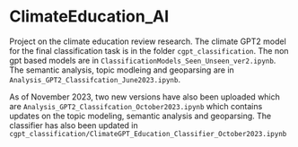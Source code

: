 # ClimateEducation_AI
Project on the climate education review research. The climate GPT2 model for the final classification task is in the folder  `cgpt_classification`. The non gpt based models are in `ClassificationModels_Seen_Unseen_ver2.ipynb`. The semantic analysis, topic modleing and geoparsing are in `Analysis_GPT2_Classifcation_June2023.ipynb`.

As of November 2023, two new versions have also been uploaded which are `Analysis_GPT2_Classifcation_October2023.ipynb` which contains updates on the topic modeling, semantic analysis and geoparsing. The classifier has also been updated in `cgpt_classification/ClimateGPT_Education_Classifier_October2023.ipynb`

